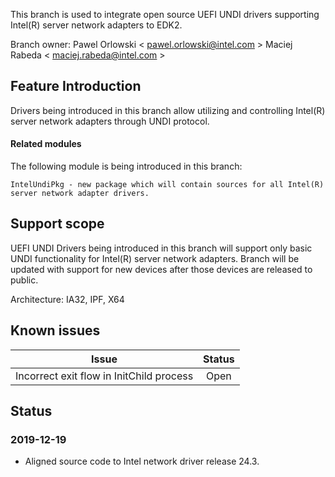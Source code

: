 This branch is used to integrate open source UEFI UNDI drivers supporting Intel(R) server network adapters to EDK2.

Branch owner:
Pawel Orlowski < pawel.orlowski@intel.com >
Maciej Rabeda < maciej.rabeda@intel.com >

## Feature Introduction
Drivers being introduced in this branch allow utilizing and controlling Intel(R) server network adapters through UNDI protocol.

#### Related modules
The following module is being introduced in this branch:
```
IntelUndiPkg - new package which will contain sources for all Intel(R) server network adapter drivers.
```

## Support scope
UEFI UNDI Drivers being introduced in this branch will support only basic UNDI functionality for Intel(R) server network adapters.
Branch will be updated with support for new devices after those devices are released to public.

Architecture: IA32, IPF, X64

## Known issues
| Issue | Status |
|:-----:|:------:|
| Incorrect exit flow in InitChild process | Open |

## Status
### 2019-12-19
* Aligned source code to Intel network driver release 24.3.